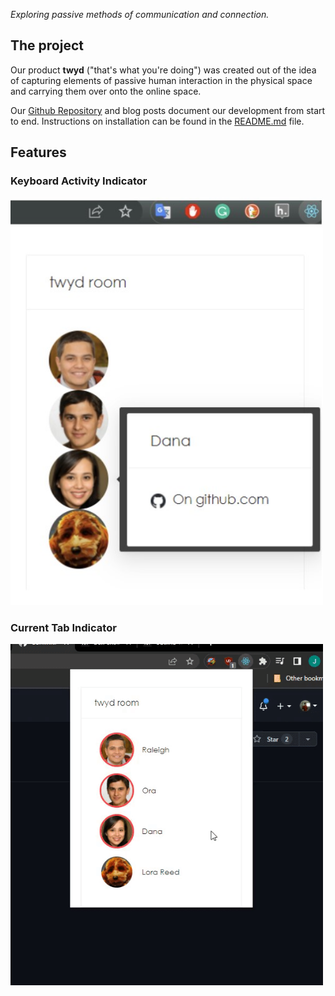 *Exploring passive methods of communication and connection.*

## The project

Our product **twyd** ("that's what you're doing") was created out of the idea of capturing elements of passive human interaction in the physical space and carrying them over onto the online space.

Our [Github Repository](https://github.com/UWSocialComputing/Left-On-Read-Project) and blog posts document our development from start to end. Instructions on installation can be found in the [README.md](https://github.com/UWSocialComputing/Left-On-Read-Project#readme) file.


## Features

### Keyboard Activity Indicator

<img src="https://raw.githubusercontent.com/UWSocialComputing/Left-On-Read/main/images/extension_pic.jpg" alt="chrome extension" width="500"/>


### Current Tab Indicator

<img src="https://raw.githubusercontent.com/UWSocialComputing/Left-On-Read/main/images/extension_gif.gif" alt="chrome extension typing animation" width="500"/>